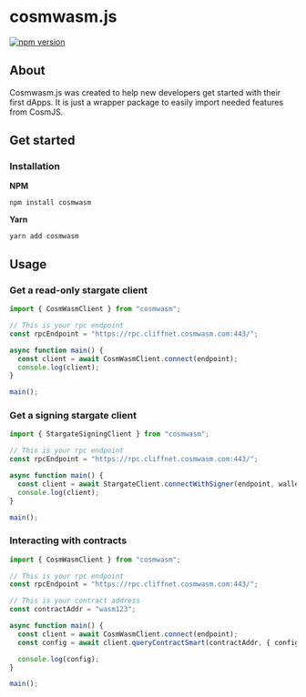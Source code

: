 # cosmwasm.js

[![npm version](https://img.shields.io/npm/v/cosmwasm.svg)](https://www.npmjs.com/package/cosmwasm)

## About

Cosmwasm.js was created to help new developers get started with their first dApps.
It is just a wrapper package to easily import needed features from CosmJS.

## Get started

### Installation

**NPM**

`npm install cosmwasm`

**Yarn**

`yarn add cosmwasm`

## Usage

### Get a read-only stargate client

```ts
import { CosmWasmClient } from "cosmwasm";

// This is your rpc endpoint
const rpcEndpoint = "https://rpc.cliffnet.cosmwasm.com:443/";

async function main() {
  const client = await CosmWasmClient.connect(endpoint);
  console.log(client);
}

main();
```

### Get a signing stargate client

```ts
import { StargateSigningClient } from "cosmwasm";

// This is your rpc endpoint
const rpcEndpoint = "https://rpc.cliffnet.cosmwasm.com:443/";

async function main() {
  const client = await StargateClient.connectWithSigner(endpoint, wallet);
  console.log(client);
}

main();
```

### Interacting with contracts

```ts
import { CosmWasmClient } from "cosmwasm";

// This is your rpc endpoint
const rpcEndpoint = "https://rpc.cliffnet.cosmwasm.com:443/";

// This is your contract address
const contractAddr = "wasm123";

async function main() {
  const client = await CosmWasmClient.connect(endpoint);
  const config = await client.queryContractSmart(contractAddr, { config: {} });

  console.log(config);
}

main();
```
